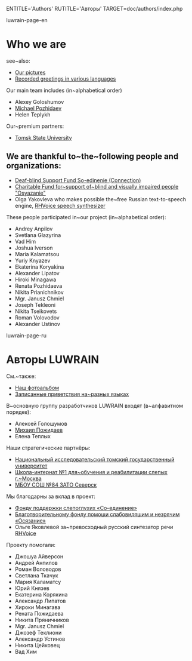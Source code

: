 
ENTITLE='Authors'
RUTITLE='Авторы'
TARGET=doc/authors/index.php

luwrain-page-en

# Who we are

see~also:

* [Our pictures](local:/community/album/)
* [Recorded greetings in various languages](http://download.luwrain.org/media/greeting/langs/)

Our main team includes (in~alphabetical order)

* Alexey Goloshumov
* [Michael Pozhidaev](http://marigostra.com)
* Helen Teplykh

Our~premium partners:

* [Tomsk State University](http://tsu.ru/)

## We are thankful to~the~following people and organizations:

* [Deaf-blind Support Fund So-edinenie (Connection)](http://so-edinenie.org/)
* [Charitable Fund for~support of~blind and visually impaired people "Osyazanie"](http://www.bf-osyazanie.ru/)
* Olga Yakovleva who makes possible the~free Russian text-to-speech engine, 
[RHVoice speech synthesizer](http://github.com/Olga-Yakovleva/RHVoice)

These people participated in~our project (in~alphabetical order):

* Andrey Anpilov
* Svetlana Glazyrina
* Vad Him  
* Joshua Iverson
* Maria Kalamatsou 
* Yuriy Knyazev
* Ekaterina Koryakina
* Alexander Lipatov
* Hiroki Minagawa
* Renata Pozhidaeva
* Nikita Prianichnikov
* Mgr. Janusz Chmiel
* Joseph Tekleoni
* Nikita Tseikovets
* Roman Volovodov
* Alexander Ustinov

luwrain-page-ru

# Авторы LUWRAIN

См.~также:

* [Наш фотоальбом](local:/community/album/)
* [Записанные приветствия на~разных языках](http://download.luwrain.org/media/greeting/langs/)

В~основную группу разработчиков LUWRAIN входят (в~алфавитном порядке):

* Алексей Голошумов
* [Михаил Пожидаев](http://marigostra.ru)
* Елена Теплых

Наши стратегические партнёры:

* [Национальный исследовательский томский государственный университет](http://tsu.ru/)
* [Школа-интернат №1 для~обучения и реабилитации слепых г.~Москва](http://schisv1.mskobr.ru/)
* [МБОУ СОШ №84 ЗАТО Северск](http://xn--84-6kc3bfr2e.xn--p1ai/)

Мы благодарны за вклад в проект:

* [Фонду поддержки слепоглухих «Со-единение»](http://so-edinenie.org/)
* [Благотворительному фонду помощи слабовидящим и незрячим «Осязание»](http://www.bf-osyazanie.ru/)
* Ольге Яковлевой за~превосходный русский синтезатор речи [RHVoice](http://github.com/Olga-Yakovleva/RHVoice )

Проекту помогали:

* Джошуа Айверсон
* Андрей Анпилов
* Роман Воловодов
* Светлана Ткачук
* Мария Каламатсу
* Юрий Князев
* Екатерина Корякина
* Александр Липатов
* Хироки Минагава
* Рената Пожидаева
* Никита Пряничников
* Mgr. Janusz Chmiel
* Джозеф Теклиони
* Александр Устинов
* Никита Цейковец
* Вад Хим  
